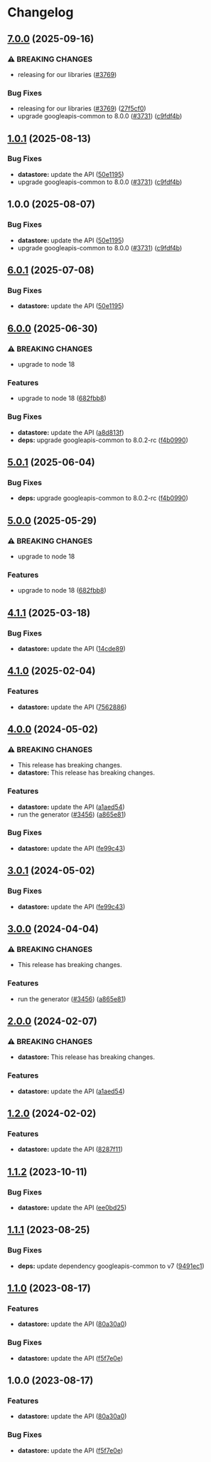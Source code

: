 # Changelog

## [7.0.0](https://github.com/googleapis/google-api-nodejs-client/compare/datastore-v6.0.1...datastore-v7.0.0) (2025-09-16)


### ⚠ BREAKING CHANGES

* releasing for our libraries ([#3769](https://github.com/googleapis/google-api-nodejs-client/issues/3769))

### Bug Fixes

* releasing for our libraries ([#3769](https://github.com/googleapis/google-api-nodejs-client/issues/3769)) ([27f5cf0](https://github.com/googleapis/google-api-nodejs-client/commit/27f5cf0a0190a5e8e8bf970f7a7cf77c409f093e))
* upgrade googleapis-common to 8.0.0  ([#3731](https://github.com/googleapis/google-api-nodejs-client/issues/3731)) ([c9fdf4b](https://github.com/googleapis/google-api-nodejs-client/commit/c9fdf4b34d6c9bcf608eee35dd281d4680be9797))

## [1.0.1](https://github.com/googleapis/google-api-nodejs-client/compare/datastore-v1.0.0...datastore-v1.0.1) (2025-08-13)


### Bug Fixes

* **datastore:** update the API ([50e1195](https://github.com/googleapis/google-api-nodejs-client/commit/50e1195a58270fe0fd97f789d5234dd4534cd6be))
* upgrade googleapis-common to 8.0.0  ([#3731](https://github.com/googleapis/google-api-nodejs-client/issues/3731)) ([c9fdf4b](https://github.com/googleapis/google-api-nodejs-client/commit/c9fdf4b34d6c9bcf608eee35dd281d4680be9797))

## 1.0.0 (2025-08-07)


### Bug Fixes

* **datastore:** update the API ([50e1195](https://github.com/googleapis/google-api-nodejs-client/commit/50e1195a58270fe0fd97f789d5234dd4534cd6be))
* upgrade googleapis-common to 8.0.0  ([#3731](https://github.com/googleapis/google-api-nodejs-client/issues/3731)) ([c9fdf4b](https://github.com/googleapis/google-api-nodejs-client/commit/c9fdf4b34d6c9bcf608eee35dd281d4680be9797))

## [6.0.1](https://github.com/googleapis/google-api-nodejs-client/compare/datastore-v6.0.0...datastore-v6.0.1) (2025-07-08)


### Bug Fixes

* **datastore:** update the API ([50e1195](https://github.com/googleapis/google-api-nodejs-client/commit/50e1195a58270fe0fd97f789d5234dd4534cd6be))

## [6.0.0](https://github.com/googleapis/google-api-nodejs-client/compare/datastore-v5.0.1...datastore-v6.0.0) (2025-06-30)


### ⚠ BREAKING CHANGES

* upgrade to node 18

### Features

* upgrade to node 18 ([682fbb8](https://github.com/googleapis/google-api-nodejs-client/commit/682fbb869189ae92b3e9a194d37d0548af0c1f92))


### Bug Fixes

* **datastore:** update the API ([a8d813f](https://github.com/googleapis/google-api-nodejs-client/commit/a8d813f6e2340df1df9bca8dd7b099e5a033ae44))
* **deps:** upgrade googleapis-common to 8.0.2-rc ([f4b0990](https://github.com/googleapis/google-api-nodejs-client/commit/f4b099071040cfbcfe4a2e7d487d45ee93b369e0))

## [5.0.1](https://github.com/googleapis/google-api-nodejs-client/compare/datastore-v5.0.0...datastore-v5.0.1) (2025-06-04)


### Bug Fixes

* **deps:** upgrade googleapis-common to 8.0.2-rc ([f4b0990](https://github.com/googleapis/google-api-nodejs-client/commit/f4b099071040cfbcfe4a2e7d487d45ee93b369e0))

## [5.0.0](https://github.com/googleapis/google-api-nodejs-client/compare/datastore-v4.1.1...datastore-v5.0.0) (2025-05-29)


### ⚠ BREAKING CHANGES

* upgrade to node 18

### Features

* upgrade to node 18 ([682fbb8](https://github.com/googleapis/google-api-nodejs-client/commit/682fbb869189ae92b3e9a194d37d0548af0c1f92))

## [4.1.1](https://github.com/googleapis/google-api-nodejs-client/compare/datastore-v4.1.0...datastore-v4.1.1) (2025-03-18)


### Bug Fixes

* **datastore:** update the API ([14cde89](https://github.com/googleapis/google-api-nodejs-client/commit/14cde891fbcccf0575ab2d3aeed31f7c11ed1941))

## [4.1.0](https://github.com/googleapis/google-api-nodejs-client/compare/datastore-v4.0.0...datastore-v4.1.0) (2025-02-04)


### Features

* **datastore:** update the API ([7562886](https://github.com/googleapis/google-api-nodejs-client/commit/756288631f8c4ff3c984a1aa52ea743fcdc90b12))

## [4.0.0](https://github.com/googleapis/google-api-nodejs-client/compare/datastore-v3.0.1...datastore-v4.0.0) (2024-05-02)


### ⚠ BREAKING CHANGES

* This release has breaking changes.
* **datastore:** This release has breaking changes.

### Features

* **datastore:** update the API ([a1aed54](https://github.com/googleapis/google-api-nodejs-client/commit/a1aed5439330ff84b43ff777f0ad4a3db0e3cce7))
* run the generator ([#3456](https://github.com/googleapis/google-api-nodejs-client/issues/3456)) ([a865e81](https://github.com/googleapis/google-api-nodejs-client/commit/a865e81539b315d3b321650663ba0b2555b1e5a1))


### Bug Fixes

* **datastore:** update the API ([fe99c43](https://github.com/googleapis/google-api-nodejs-client/commit/fe99c436b00f3e0db1c048b6e1978c2c91eeaf75))

## [3.0.1](https://github.com/googleapis/google-api-nodejs-client/compare/datastore-v3.0.0...datastore-v3.0.1) (2024-05-02)


### Bug Fixes

* **datastore:** update the API ([fe99c43](https://github.com/googleapis/google-api-nodejs-client/commit/fe99c436b00f3e0db1c048b6e1978c2c91eeaf75))

## [3.0.0](https://github.com/googleapis/google-api-nodejs-client/compare/datastore-v2.0.0...datastore-v3.0.0) (2024-04-04)


### ⚠ BREAKING CHANGES

* This release has breaking changes.

### Features

* run the generator ([#3456](https://github.com/googleapis/google-api-nodejs-client/issues/3456)) ([a865e81](https://github.com/googleapis/google-api-nodejs-client/commit/a865e81539b315d3b321650663ba0b2555b1e5a1))

## [2.0.0](https://github.com/googleapis/google-api-nodejs-client/compare/datastore-v1.2.0...datastore-v2.0.0) (2024-02-07)


### ⚠ BREAKING CHANGES

* **datastore:** This release has breaking changes.

### Features

* **datastore:** update the API ([a1aed54](https://github.com/googleapis/google-api-nodejs-client/commit/a1aed5439330ff84b43ff777f0ad4a3db0e3cce7))

## [1.2.0](https://github.com/googleapis/google-api-nodejs-client/compare/datastore-v1.1.2...datastore-v1.2.0) (2024-02-02)


### Features

* **datastore:** update the API ([8287f11](https://github.com/googleapis/google-api-nodejs-client/commit/8287f1158ec0cea49359f8bf547ca6158d23440e))

## [1.1.2](https://github.com/googleapis/google-api-nodejs-client/compare/datastore-v1.1.1...datastore-v1.1.2) (2023-10-11)


### Bug Fixes

* **datastore:** update the API ([ee0bd25](https://github.com/googleapis/google-api-nodejs-client/commit/ee0bd25a29d550814911dee4908cd9c23ccc85d8))

## [1.1.1](https://github.com/googleapis/google-api-nodejs-client/compare/datastore-v1.1.0...datastore-v1.1.1) (2023-08-25)


### Bug Fixes

* **deps:** update dependency googleapis-common to v7 ([9491ec1](https://github.com/googleapis/google-api-nodejs-client/commit/9491ec1cdc3c413e7d73edcfcd59cf5c28a7c855))

## [1.1.0](https://github.com/googleapis/google-api-nodejs-client/compare/datastore-v1.0.0...datastore-v1.1.0) (2023-08-17)


### Features

* **datastore:** update the API ([80a30a0](https://github.com/googleapis/google-api-nodejs-client/commit/80a30a04e2b329fa7dcdfc58c4b584c66d9e3e9e))


### Bug Fixes

* **datastore:** update the API ([f5f7e0e](https://github.com/googleapis/google-api-nodejs-client/commit/f5f7e0e81bc891e679d848602ddfb81f9ade6bfa))

## 1.0.0 (2023-08-17)


### Features

* **datastore:** update the API ([80a30a0](https://github.com/googleapis/google-api-nodejs-client/commit/80a30a04e2b329fa7dcdfc58c4b584c66d9e3e9e))


### Bug Fixes

* **datastore:** update the API ([f5f7e0e](https://github.com/googleapis/google-api-nodejs-client/commit/f5f7e0e81bc891e679d848602ddfb81f9ade6bfa))
